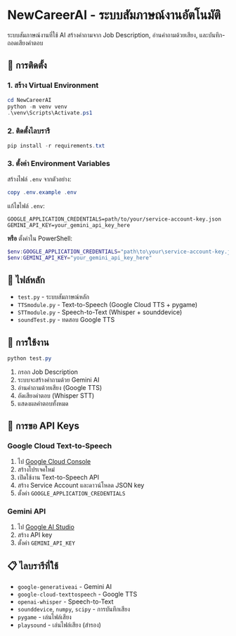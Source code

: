 # NewCareerAI - ระบบสัมภาษณ์งานอัตโนมัติ

ระบบสัมภาษณ์งานที่ใช้ AI สร้างคำถามจาก Job Description, อ่านคำถามด้วยเสียง, และบันทึก-ถอดเสียงคำตอบ

## 🔧 การติดตั้ง

### 1. สร้าง Virtual Environment
```powershell
cd NewCareerAI
python -m venv venv
.\venv\Scripts\Activate.ps1
```

### 2. ติดตั้งไลบรารี
```powershell
pip install -r requirements.txt
```

### 3. ตั้งค่า Environment Variables

สร้างไฟล์ `.env` จากตัวอย่าง:
```powershell
copy .env.example .env
```

แก้ไขไฟล์ `.env`:
```
GOOGLE_APPLICATION_CREDENTIALS=path/to/your/service-account-key.json
GEMINI_API_KEY=your_gemini_api_key_here
```

**หรือ** ตั้งค่าใน PowerShell:
```powershell
$env:GOOGLE_APPLICATION_CREDENTIALS="path\to\your\service-account-key.json"
$env:GEMINI_API_KEY="your_gemini_api_key_here"
```

## 📁 ไฟล์หลัก

- `test.py` - ระบบสัมภาษณ์หลัก
- `TTSmodule.py` - Text-to-Speech (Google Cloud TTS + pygame)
- `STTmodule.py` - Speech-to-Text (Whisper + sounddevice)
- `soundTest.py` - ทดสอบ Google TTS

## 🚀 การใช้งาน

```powershell
python test.py
```

1. กรอก Job Description
2. ระบบจะสร้างคำถามด้วย Gemini AI
3. อ่านคำถามด้วยเสียง (Google TTS)
4. อัดเสียงคำตอบ (Whisper STT)
5. แสดงผลคำตอบทั้งหมด

## 🔑 การขอ API Keys

### Google Cloud Text-to-Speech
1. ไป [Google Cloud Console](https://console.cloud.google.com/)
2. สร้างโปรเจคใหม่
3. เปิดใช้งาน Text-to-Speech API
4. สร้าง Service Account และดาวน์โหลด JSON key
5. ตั้งค่า `GOOGLE_APPLICATION_CREDENTIALS`

### Gemini API
1. ไป [Google AI Studio](https://aistudio.google.com/)
2. สร้าง API key
3. ตั้งค่า `GEMINI_API_KEY`

## 📋 ไลบรารีที่ใช้

- `google-generativeai` - Gemini AI
- `google-cloud-texttospeech` - Google TTS
- `openai-whisper` - Speech-to-Text
- `sounddevice`, `numpy`, `scipy` - การบันทึกเสียง
- `pygame` - เล่นไฟล์เสียง
- `playsound` - เล่นไฟล์เสียง (สำรอง)
